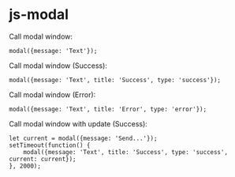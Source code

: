 # js-modal

Call modal window:

```
modal({message: 'Text'});
```

Call modal window (Success):

```
modal({message: 'Text', title: 'Success', type: 'success'});
```

Call modal window (Error):

```
modal({message: 'Text', title: 'Error', type: 'error'});
```

Call modal window with update (Success):

```
let current = modal({message: 'Send...'});
setTimeout(function() {
    modal({message: 'Text', title: 'Success', type: 'success', current: current});
}, 2000);
```
